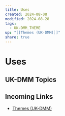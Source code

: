 ```yaml
---
title: Uses
created: 2024-08-08
modified: 2024-08-28
tags:
  - UK-DMM_THEME
up: "[[Themes (UK-DMM)]]"
share: true
---
```

# Uses

## UK-DMM Topics

## Incoming Links
- [Themes (UK-DMM)](./Themes%20(UK-DMM).md)


